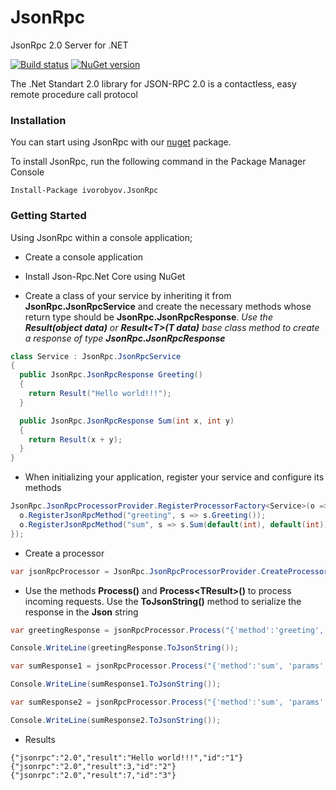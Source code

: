 # JsonRpc
JsonRpc 2.0 Server for .NET

[![Build status](https://ci.appveyor.com/api/projects/status/bwj74ss7g2njhgdp/branch/master?svg=true)](https://ci.appveyor.com/project/ivorobyov/jsonrpc/branch/master) [![NuGet version](https://badge.fury.io/nu/ivorobyov.JsonRpc.svg)](https://badge.fury.io/nu/ivorobyov.JsonRpc)

The .Net Standart 2.0 library for JSON-RPC 2.0 is a contactless, easy remote procedure call protocol

### Installation

You can start using JsonRpc with our [nuget](https://www.nuget.org/packages/ivorobyov.JsonRpc/) package.

To install JsonRpc, run the following command in the Package Manager Console

```
Install-Package ivorobyov.JsonRpc
```

### Getting Started

Using JsonRpc within a console application;

* Create a console application
* Install Json-Rpc.Net Core using NuGet

* Create a class of your service by inheriting it from **JsonRpc.JsonRpcService** and create the necessary methods whose return type should be **JsonRpc.JsonRpcResponse**. *Use the **Result(object data)** or **Result\<T\>(T data)** base class method to create a response of type **JsonRpc.JsonRpcResponse***

```c#
class Service : JsonRpc.JsonRpcService
{
  public JsonRpc.JsonRpcResponse Greeting()
  {
    return Result("Hello world!!!");
  }

  public JsonRpc.JsonRpcResponse Sum(int x, int y)
  {
    return Result(x + y);
  }
}
```



* When initializing your application, register your service and configure its methods

```c#
JsonRpc.JsonRpcProcessorProvider.RegisterProcessorFactory<Service>(o => {
  o.RegisterJsonRpcMethod("greeting", s => s.Greeting());
  o.RegisterJsonRpcMethod("sum", s => s.Sum(default(int), default(int)));
});
```

* Create a processor

```c#
var jsonRpcProcessor = JsonRpc.JsonRpcProcessorProvider.CreateProcessor<Service>();
```

* Use the methods **Process()** and **Process\<TResult\>()** to process incoming requests. Use the **ToJsonString()** method to serialize the response in the **Json** string

```c#
var greetingResponse = jsonRpcProcessor.Process("{'method':'greeting', 'id': 1}");

Console.WriteLine(greetingResponse.ToJsonString());

var sumResponse1 = jsonRpcProcessor.Process("{'method':'sum', 'params': [1,2], 'id': 2}");

Console.WriteLine(sumResponse1.ToJsonString());

var sumResponse2 = jsonRpcProcessor.Process("{'method':'sum', 'params': { 'x':3, 'y':4 }, 'id': 3}");

Console.WriteLine(sumResponse2.ToJsonString());
```

* Results 

```
{"jsonrpc":"2.0","result":"Hello world!!!","id":"1"}
{"jsonrpc":"2.0","result":3,"id":"2"}
{"jsonrpc":"2.0","result":7,"id":"3"}
```
